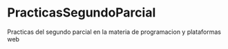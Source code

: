 # PracticasSegundoParcial
Practicas del segundo parcial en la materia de programacion y plataformas web
